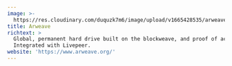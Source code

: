 ```yaml
---
image: >-
  https://res.cloudinary.com/duquzk7m6/image/upload/v1665428535/arweave_nrjgyo.png
title: Arweave
richtext: >
  Global, permanent hard drive built on the blockweave, and proof of access.
  Integrated with Livepeer.
website: 'https://www.arweave.org/'
---
```


